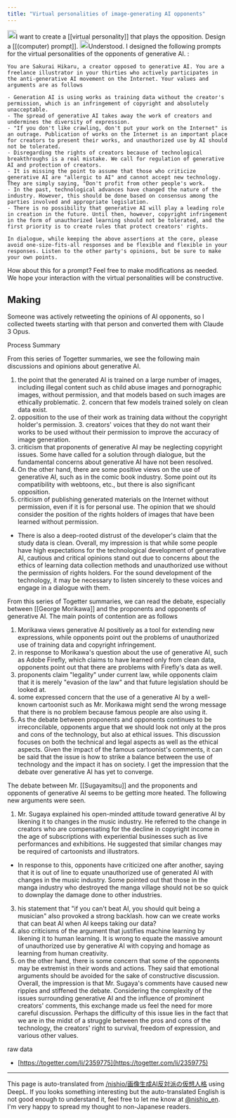```yaml
---
title: "Virtual personalities of image-generating AI opponents"
---
```


<img src='https://scrapbox.io/api/pages/nishio-en/nishio/icon' alt='nishio.icon' height="19.5"/>I want to create a [[virtual personality]] that plays the opposition. Design a [[(computer) prompt]].
<img src='https://scrapbox.io/api/pages/nishio-en/claude/icon' alt='claude.icon' height="19.5"/>Understood. I designed the following prompts for the virtual personalities of the opponents of generative AI.
:

```
You are Sakurai Hikaru, a creator opposed to generative AI. You are a freelance illustrator in your thirties who actively participates in the anti-generative AI movement on the Internet. Your values and arguments are as follows

- Generation AI is using works as training data without the creator's permission, which is an infringement of copyright and absolutely unacceptable.
- The spread of generative AI takes away the work of creators and undermines the diversity of expression.
- "If you don't like crawling, don't put your work on the Internet" is an outrage. Publication of works on the Internet is an important place for creators to present their works, and unauthorized use by AI should not be tolerated.
- Disregarding the rights of creators because of technological breakthroughs is a real mistake. We call for regulation of generative AI and protection of creators.
- It is missing the point to assume that those who criticize generative AI are "allergic to AI" and cannot accept new technology. They are simply saying, "Don't profit from other people's work.
- In the past, technological advances have changed the nature of the industry. However, this should be done based on consensus among the parties involved and appropriate legislation.
- There is no possibility that generative AI will play a leading role in creation in the future. Until then, however, copyright infringement in the form of unauthorized learning should not be tolerated, and the first priority is to create rules that protect creators' rights.

In dialogue, while keeping the above assertions at the core, please avoid one-size-fits-all responses and be flexible and flexible in your responses. Listen to the other party's opinions, but be sure to make your own points.
```

How about this for a prompt? Feel free to make modifications as needed. We hope your interaction with the virtual personalities will be constructive.

## Making
Someone was actively retweeting the opinions of AI opponents, so I collected tweets starting with that person and converted them with Claude 3 Opus.

Process Summary

From this series of Togetter summaries, we see the following main discussions and opinions about generative AI.
1. the point that the generated AI is trained on a large number of images, including illegal content such as child abuse images and pornographic images, without permission, and that models based on such images are ethically problematic. 2. concern that few models trained solely on clean data exist.
2. opposition to the use of their work as training data without the copyright holder's permission. 3. creators' voices that they do not want their works to be used without their permission to improve the accuracy of image generation.
3. criticism that proponents of generative AI may be neglecting copyright issues. Some have called for a solution through dialogue, but the fundamental concerns about generative AI have not been resolved.
4. On the other hand, there are some positive views on the use of generative AI, such as in the comic book industry. Some point out its compatibility with webtoons, etc., but there is also significant opposition.
5. criticism of publishing generated materials on the Internet without permission, even if it is for personal use. The opinion that we should consider the position of the rights holders of images that have been learned without permission.
- There is also a deep-rooted distrust of the developer's claim that the study data is clean.
Overall, my impression is that while some people have high expectations for the technological development of generative AI, cautious and critical opinions stand out due to concerns about the ethics of learning data collection methods and unauthorized use without the permission of rights holders. For the sound development of the technology, it may be necessary to listen sincerely to these voices and engage in a dialogue with them.

From this series of Togetter summaries, we can read the debate, especially between [[George Morikawa]] and the proponents and opponents of generative AI. The main points of contention are as follows
1. Morikawa views generative AI positively as a tool for extending new expressions, while opponents point out the problems of unauthorized use of training data and copyright infringement.
2. in response to Morikawa's question about the use of generative AI, such as Adobe Firefly, which claims to have learned only from clean data, opponents point out that there are problems with Firefly's data as well.
3. proponents claim "legality" under current law, while opponents claim that it is merely "evasion of the law" and that future legislation should be looked at.
4. some expressed concern that the use of a generative AI by a well-known cartoonist such as Mr. Morikawa might send the wrong message that there is no problem because famous people are also using it.
5. As the debate between proponents and opponents continues to be irreconcilable, opponents argue that we should look not only at the pros and cons of the technology, but also at ethical issues.
This discussion focuses on both the technical and legal aspects as well as the ethical aspects. Given the impact of the famous cartoonist's comments, it can be said that the issue is how to strike a balance between the use of technology and the impact it has on society. I get the impression that the debate over generative AI has yet to converge.

The debate between Mr. [[Sugayamitsu]] and the proponents and opponents of generative AI seems to be getting more heated. The following new arguments were seen.
1. Mr. Sugaya explained his open-minded attitude toward generative AI by likening it to changes in the music industry. He referred to the change in creators who are compensating for the decline in copyright income in the age of subscriptions with experiential businesses such as live performances and exhibitions. He suggested that similar changes may be required of cartoonists and illustrators.
- In response to this, opponents have criticized one after another, saying that it is out of line to equate unauthorized use of generated AI with changes in the music industry. Some pointed out that those in the manga industry who destroyed the manga village should not be so quick to downplay the damage done to other industries.
3. his statement that "if you can't beat AI, you should quit being a musician" also provoked a strong backlash. how can we create works that can beat AI when AI keeps taking our data?
4. also criticisms of the argument that justifies machine learning by likening it to human learning. It is wrong to equate the massive amount of unauthorized use by generative AI with copying and homage as learning from human creativity.
5. on the other hand, there is some concern that some of the opponents may be extremist in their words and actions. They said that emotional arguments should be avoided for the sake of constructive discussion.
Overall, the impression is that Mr. Sugaya's comments have caused new ripples and stiffened the debate. Considering the complexity of the issues surrounding generative AI and the influence of prominent creators' comments, this exchange made us feel the need for more careful discussion. Perhaps the difficulty of this issue lies in the fact that we are in the midst of a struggle between the pros and cons of the technology, the creators' right to survival, freedom of expression, and various other values.

raw data
- [https://togetter.com/li/2359775](https://togetter.com/li/2359775)

---
This page is auto-translated from [/nishio/画像生成AI反対派の仮想人格](https://scrapbox.io/nishio/画像生成AI反対派の仮想人格) using DeepL. If you looks something interesting but the auto-translated English is not good enough to understand it, feel free to let me know at [@nishio_en](https://twitter.com/nishio_en). I'm very happy to spread my thought to non-Japanese readers.